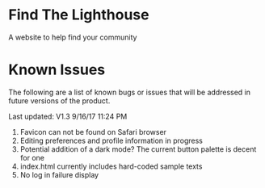 # Find The Lighthouse
A website to help find your community


<h1>Known Issues</h1>
The following are a list of known bugs or issues that will be
addressed in future versions of the product.

Last updated: V1.3 9/16/17 11:24 PM

1. Favicon can not be found on Safari browser
2. Editing preferences and profile information in progress
3. Potential addition of a dark mode? The current button palette is decent for one
4. index.html currently includes hard-coded sample texts
5. No log in failure display
